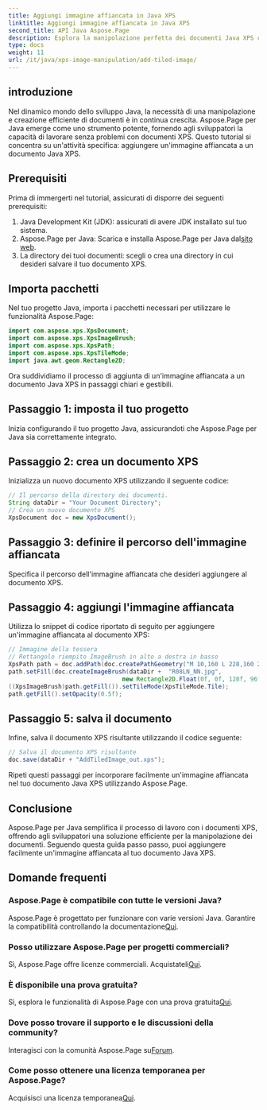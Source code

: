 ```yaml
---
title: Aggiungi immagine affiancata in Java XPS
linktitle: Aggiungi immagine affiancata in Java XPS
second_title: API Java Aspose.Page
description: Esplora la manipolazione perfetta dei documenti Java XPS con Aspose.Page. Impara ad aggiungere immagini affiancate senza sforzo utilizzando questa guida passo passo.
type: docs
weight: 11
url: /it/java/xps-image-manipulation/add-tiled-image/
---
```

## introduzione
Nel dinamico mondo dello sviluppo Java, la necessità di una manipolazione e creazione efficiente di documenti è in continua crescita. Aspose.Page per Java emerge come uno strumento potente, fornendo agli sviluppatori la capacità di lavorare senza problemi con documenti XPS. Questo tutorial si concentra su un'attività specifica: aggiungere un'immagine affiancata a un documento Java XPS.
## Prerequisiti
Prima di immergerti nel tutorial, assicurati di disporre dei seguenti prerequisiti:
1. Java Development Kit (JDK): assicurati di avere JDK installato sul tuo sistema.
2.  Aspose.Page per Java: Scarica e installa Aspose.Page per Java dal[sito web](https://releases.aspose.com/page/java/).
3. La directory dei tuoi documenti: scegli o crea una directory in cui desideri salvare il tuo documento XPS.
## Importa pacchetti
Nel tuo progetto Java, importa i pacchetti necessari per utilizzare le funzionalità Aspose.Page:
```java
import com.aspose.xps.XpsDocument;
import com.aspose.xps.XpsImageBrush;
import com.aspose.xps.XpsPath;
import com.aspose.xps.XpsTileMode;
import java.awt.geom.Rectangle2D;
```
Ora suddividiamo il processo di aggiunta di un'immagine affiancata a un documento Java XPS in passaggi chiari e gestibili.
## Passaggio 1: imposta il tuo progetto
Inizia configurando il tuo progetto Java, assicurandoti che Aspose.Page per Java sia correttamente integrato.
## Passaggio 2: crea un documento XPS
Inizializza un nuovo documento XPS utilizzando il seguente codice:
```java
// Il percorso della directory dei documenti.
String dataDir = "Your Document Directory";
// Crea un nuovo documento XPS
XpsDocument doc = new XpsDocument();
```
## Passaggio 3: definire il percorso dell'immagine affiancata
Specifica il percorso dell'immagine affiancata che desideri aggiungere al documento XPS.
## Passaggio 4: aggiungi l'immagine affiancata
Utilizza lo snippet di codice riportato di seguito per aggiungere un'immagine affiancata al documento XPS:
```java
// Immagine della tessera
// Rettangolo riempito ImageBrush in alto a destra in basso
XpsPath path = doc.addPath(doc.createPathGeometry("M 10,160 L 228,160 228,305 10,305"));
path.setFill(doc.createImageBrush(dataDir +  "R08LN_NN.jpg",
                                new Rectangle2D.Float(0f, 0f, 128f, 96f), new Rectangle2D.Float(0f, 0f, 64f, 48f)));
((XpsImageBrush)path.getFill()).setTileMode(XpsTileMode.Tile);
path.getFill().setOpacity(0.5f);
```
## Passaggio 5: salva il documento
Infine, salva il documento XPS risultante utilizzando il codice seguente:
```java
// Salva il documento XPS risultante
doc.save(dataDir + "AddTiledImage_out.xps"); 
```
Ripeti questi passaggi per incorporare facilmente un'immagine affiancata nel tuo documento Java XPS utilizzando Aspose.Page.
## Conclusione
Aspose.Page per Java semplifica il processo di lavoro con i documenti XPS, offrendo agli sviluppatori una soluzione efficiente per la manipolazione dei documenti. Seguendo questa guida passo passo, puoi aggiungere facilmente un'immagine affiancata al tuo documento Java XPS.

## Domande frequenti
### Aspose.Page è compatibile con tutte le versioni Java?
 Aspose.Page è progettato per funzionare con varie versioni Java. Garantire la compatibilità controllando la documentazione[Qui](https://reference.aspose.com/page/java/).
### Posso utilizzare Aspose.Page per progetti commerciali?
Sì, Aspose.Page offre licenze commerciali. Acquistateli[Qui](https://purchase.aspose.com/buy).
### È disponibile una prova gratuita?
 Sì, esplora le funzionalità di Aspose.Page con una prova gratuita[Qui](https://releases.aspose.com/).
### Dove posso trovare il supporto e le discussioni della community?
 Interagisci con la comunità Aspose.Page su[Forum](https://forum.aspose.com/c/page/39).
### Come posso ottenere una licenza temporanea per Aspose.Page?
 Acquisisci una licenza temporanea[Qui](https://purchase.aspose.com/temporary-license/).